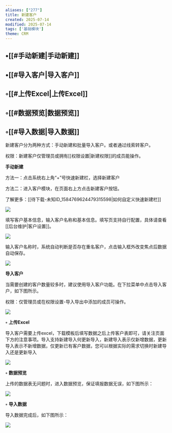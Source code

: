 ```yaml
---
aliases: ["277"]
title: 新建客户
created: 2025-07-14
modified: 2025-07-14
tags: ['基础模块']
theme: CRM
---
```


## •[[#手动新建|手动新建]]

## •[[#导入客户|导入客户]]

## ◦[[#上传Excel|上传Excel]]

## ◦[[#数据预览|数据预览]]

## ◦[[#导入数据|导入数据]]

新建客户分为两种方式：手动新建和批量导入客户。或者通过线索转客户。

权限：新建客户仅管理员或拥有[[权限设置|新建权限]]的成员能操作。

**手动新建**

方法一：点击系统右上角“+”号快速新建栏，选择新建客户

方法二：进入客户模块，在页面右上方点击新建客户按钮。

了解更多：[[待下载-未知ID_1584769624479315598|如何自定义快速新建栏]]

![](5b84d738a346362d2903099a2b1483f1.jpg)

填写客户基本信息，输入客户名称和基本信息。填写页支持自行配置，具体请查看[[后台维护|客户设置]]。

![](abc84736a06072ac20b1830c25e5f5a3.jpg)

输入客户名称时，系统自动判断是否存在重名客户，点击输入框外改变焦点后数据自动保存。

![](6d0a8be2f3a09ecbf29f3a70956870bf.jpg)

**导入客户**

当需要创建的客户数量较多时，建议使用导入客户功能。在下拉菜单中点击导入客户，如下图所示。

权限：仅管理员或在权限设置-导入导出中添加的成员可操作。

![](220207c759674d752d6b8c018fded384.jpg)

**◦**  **上传Excel**

导入客户需要上传excel，下载模板后填写数据之后上传客户表即可，请关注页面下方的注意事项。导入支持新建导入何更新导入，新建导入表示仅新增数据，更新导入表示不新增数据，仅更新已有客户数据，您可以根据实际的需求切换时新建导入还是更新导入

![](4fe66a065bb261597d340fec758497cb.jpg)

**◦**  **数据预览**

上传的数据表无问题时，进入数据预览，保证填报数据无误，如下图所示：

![](73280a1d2bcd7c3a44e4de0590054017.jpg)

**◦**  **导入数据**

导入数据完成后，如下图所示：

![](011a3adbf5b422ef74eff234ca22bf3d.jpg)